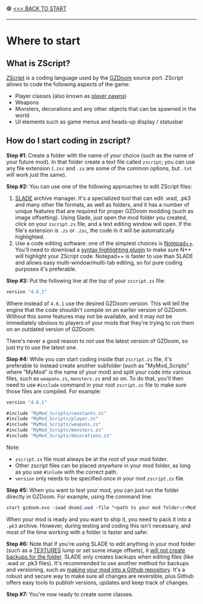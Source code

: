 🟢 [<<< BACK TO START](README.md)

------

# Where to start

## What is ZScript?

[ZScript](https://zdoom.org/wiki/ZScript) is a coding language used by the [GZDoom](https://zdoom.org/index) source port. ZScript allows to code the following aspects of the game:

* Player classes (also known as [player pawns](https://zdoom.org/wiki/Classes:PlayerPawn))
* Weapons
* Monsters, decorations and any other objects that can be spawned in the world
* UI elements such as game menus and heads-up display / statusbar

## How do I start coding in zscript?

**Step #1**: Create a folder with the name of your choice (such as the name of your future mod). In that folder create a text file called `zscript`; you can use any file extension (`.zsc` and `.zs` are some of the common options, but `.txt` will work just the same).

**Step #2:** You can use one of the following approaches to edit ZScript files:

1. [SLADE](https://slade.mancubus.net/index.php?page=downloads) archive manager. It's a specialized tool that can edit .wad, .pk3 and many other file formats, as well as folders, and it has a number of unique features that are required for proper GZDoom modding (such as image offsetting). Using Slade, just open the mod folder you created, click on your `zscript.zs` file, and a text editing window will open. If the file's extension is `.zs` or `.zsc`, the code in it will be automatically highlighted.
2. Use a code editing software: one of the simplest choices is [Notepad++](https://notepad-plus-plus.org/downloads/). You'll need to download a [syntax highlighting plugin](https://forum.zdoom.org/viewtopic.php?f=3&t=46674) to make sure N++ will highlight your ZScript code. Notepad++ is faster to use than SLADE and allows easy multi-window/multi-tab editing, so for pure coding purposes it's preferable.

**Step #3:** Put the following line at the top of your `zscript.zs` file:

```cs
version "4.6.1"
```

Where instead of `4.6.1` use the desired GZDoom version. This will tell the engine that the code shouldn't compile on an earlier version of GZDoom. Without this some features may not be available, and it may not be immediately obvious to players of your mods that they're trying to run them on an outdated version of GZDoom. 

There's never a good reason to *not* use the latest version of GZDoom, so just try to use the latest one.

**Step #4:** While you *can* start coding inside that `zscript.zs` file, it's preferable to instead create another subfolder (such as "MyMod_Scripts" where "MyMod" is the name of your mod) and split your code into various files, such as `weapons.zs`, `monsters.zs` and so on. To do that, you'll then need to use `#include` command in your root `zscript.zs` file to make sure those files are compiled. For example:

```cs
version "4.6.1"

#include "MyMod_Scripts/constants.zs"
#include "MyMod_Scripts/player.zs"
#include "MyMod_Scripts/weapons.zs"
#include "MyMod_Scripts/monsters.zs"
#include "MyMod_Scripts/decorations.zs"
```

Note:

* `zscript.zs` file must always be at the *root* of your mod folder.
* Other zscript files can be placed *anywhere* in your mod folder, as long as you use `#inlude` with the correct path.
* `version` only needs to be specified *once* in your root `zscript.zs` file.

**Step #5:** When you want to test your mod, you can just run the folder directly in GZDoom. For example, using the command line:

```css
start gzdoom.exe -iwad doom2.wad -file "<path to your mod folder>/<Mod folder name>"
```

When your mod is ready and you want to ship it, you need to pack it into a `.pk3` archive. However, during testing and coding this isn't necessary, and most of the time working with a folder is faster and safer.

**Step #6:** Note that if you're using SLADE to edit anything in your mod folder (such as a [TEXTURES](https://zdoom.org/wiki/TEXTURES) lump or set some image offsets), it <u>will not create backups for the folder</u>. SLADE only creates backups when editing files (like .wad or .pk3 files). It's recommended to use another method for backups and versioning, such as [making your mod into a Github repository](https://docs.github.com/en/get-started). It's a robust and secure way to make sure all changes are reversible, plus Github offers easy tools to publish versions, updates and keep track of changes.

**Step #7:** You're now ready to create some classes.

